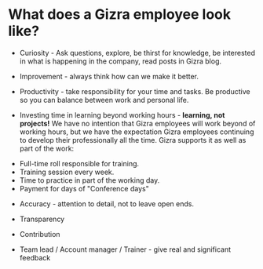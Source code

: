 # What does a Gizra employee look like?

* Curiosity - Ask questions, explore, be thirst for knowledge, be interested in what is happening in the company, read posts in Gizra blog.

* Improvement - always think how can we make it better.

* Productivity - take responsibility for your time and tasks. Be productive so you can balance between work and personal life.

* Investing time in learning beyond working hours - **learning, not projects!** We have no intention that Gizra employees will work beyond of working hours, but we have the expectation Gizra employees continuing to develop their professionally all the time. 
Gizra supports it as well as part of the work:
 - Full-time roll responsible for training.
 - Training session every week.
 - Time to practice in part of the working day.
 - Payment for days of "Conference days"


* Accuracy - attention to detail, not to leave open ends.

* Transparency

* Contribution

* Team lead / Account manager / Trainer - give real and significant feedback

